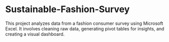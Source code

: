 # Sustainable-Fashion-Survey
This project analyzes data from a fashion consumer survey using Microsoft Excel. It involves cleaning raw data, generating pivot tables for insights, and creating a visual dashboard.
